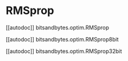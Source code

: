 # RMSprop

[[autodoc]] bitsandbytes.optim.RMSprop

[[autodoc]] bitsandbytes.optim.RMSprop8bit

[[autodoc]] bitsandbytes.optim.RMSprop32bit
